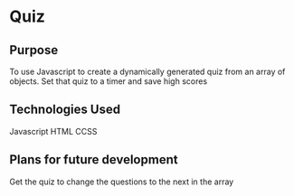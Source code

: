 # Quiz

## Purpose

To use Javascript to create a dynamically generated quiz from an array of objects. Set that quiz to a timer and save high scores 

## Technologies Used

Javascript
HTML
CCSS

## Plans for future development

Get the quiz to change the questions to the next in the array